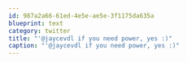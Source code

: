 ```yaml
---
id: 987a2a66-61ed-4e5e-ae5e-3f1175da635a
blueprint: text
category: twitter
title: "'@jaycevdl if you need power, yes :)"
caption: "'@jaycevdl if you need power, yes :)"
---
```

